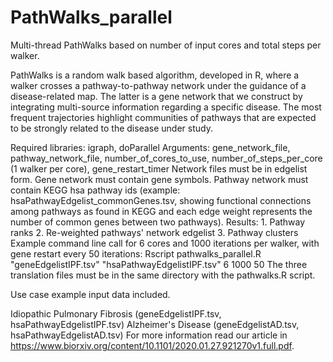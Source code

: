 # PathWalks_parallel
Multi-thread PathWalks based on number of input cores and total steps per walker.

PathWalks is a random walk based algorithm, developed in R, where a walker crosses a pathway-to-pathway network under the guidance of a disease-related map. The latter is a gene network that we construct by integrating multi-source information regarding a specific disease. The most frequent trajectories highlight communities of pathways that are expected to be strongly related to the disease under study.

Required libraries: igraph, doParallel
Arguments: gene_network_file, pathway_network_file, number_of_cores_to_use, number_of_steps_per_core (1 walker per core), gene_restart_timer
Network files must be in edgelist form.
Gene network must contain gene symbols.
Pathway network must contain KEGG hsa pathway ids (example: hsaPathwayEdgelist_commonGenes.tsv, showing functional connections among pathways as found in KEGG and each edge weight represents the number of common genes between two pathways).
Results: 1. Pathway ranks 2. Re-weighted pathways' network edgelist 3. Pathway clusters
Example command line call for 6 cores and 1000 iterations per walker, with gene restart every 50 iterations: Rscript pathwalks_parallel.R "geneEdgelistIPF.tsv" "hsaPathwayEdgelistIPF.tsv" 6 1000 50
The three translation files must be in the same directory with the pathwalks.R script.

Use case example input data included.

Idiopathic Pulmonary Fibrosis (geneEdgelistIPF.tsv, hsaPathwayEdgelistIPF.tsv)
Alzheimer's Disease (geneEdgelistAD.tsv, hsaPathwayEdgelistAD.tsv)
For more information read our article in https://www.biorxiv.org/content/10.1101/2020.01.27.921270v1.full.pdf.
